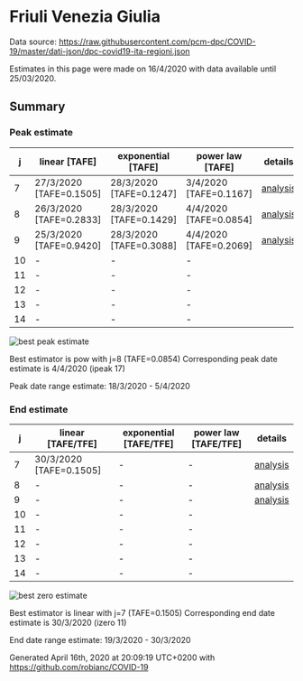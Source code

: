 # Friuli Venezia Giulia


Data source: https://raw.githubusercontent.com/pcm-dpc/COVID-19/master/dati-json/dpc-covid19-ita-regioni.json

Estimates in this page were made on 16/4/2020 with data available until 25/03/2020.


## Summary 

### Peak estimate 
|j|linear [TAFE]|exponential [TAFE]|power law [TAFE]|details|
|---|----|-----------|---------|-------|
|7|27/3/2020 [TAFE=0.1505]|28/3/2020 [TAFE=0.1247]|3/4/2020 [TAFE=0.1167]|[analysis](COVID-19_friuli_venezia_giulia_j7_2020-03-25.md)|
|8|26/3/2020 [TAFE=0.2833]|28/3/2020 [TAFE=0.1429]|4/4/2020 [TAFE=0.0854]|[analysis](COVID-19_friuli_venezia_giulia_j8_2020-03-25.md)|
|9|25/3/2020 [TAFE=0.9420]|28/3/2020 [TAFE=0.3088]|4/4/2020 [TAFE=0.2069]|[analysis](COVID-19_friuli_venezia_giulia_j9_2020-03-25.md)|
|10|-|-|-||
|11|-|-|-||
|12|-|-|-||
|13|-|-|-||
|14|-|-|-||

![best peak estimate](COVID-19_friuli_venezia_giulia_j8_2020-03-25.png)

Best estimator is pow with j=8 (TAFE=0.0854)
Corresponding peak date estimate is 4/4/2020 (ipeak 17)


Peak date range estimate: 18/3/2020 - 5/4/2020

### End estimate 
|j|linear [TAFE/TFE]|exponential [TAFE/TFE]|power law [TAFE/TFE]|details|
|---|----|-----------|---------|-------|
|7|30/3/2020 [TAFE=0.1505]|-|-|[analysis](COVID-19_friuli_venezia_giulia_j7_2020-03-25.md)|
|8|-|-|-|[analysis](COVID-19_friuli_venezia_giulia_j8_2020-03-25.md)|
|9|-|-|-|[analysis](COVID-19_friuli_venezia_giulia_j9_2020-03-25.md)|
|10|-|-|-||
|11|-|-|-||
|12|-|-|-||
|13|-|-|-||
|14|-|-|-||

![best zero estimate](COVID-19_friuli_venezia_giulia_j7_2020-03-25.png)

Best estimator is linear with j=7 (TAFE=0.1505)
Corresponding end date estimate is 30/3/2020 (izero 11)


End date range estimate: 19/3/2020 - 30/3/2020

Generated April 16th, 2020 at 20:09:19 UTC+0200 with https://github.com/robianc/COVID-19
